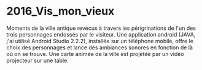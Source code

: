 # 2016_Vis_mon_vieux
Moments de la ville antique revécus à travers les périgrinations de l'un des trois personnages endossés par le visiteur. Une application android (JAVA, j'ai utilisé Android Studio 2.2.2), installée sur un téléphone mobile, offre le choix des personnages et lance des ambiances sonores en fonction de là où on se trouve. Une carte animée de la ville est projetée par un vidéo projecteur sur une table.

